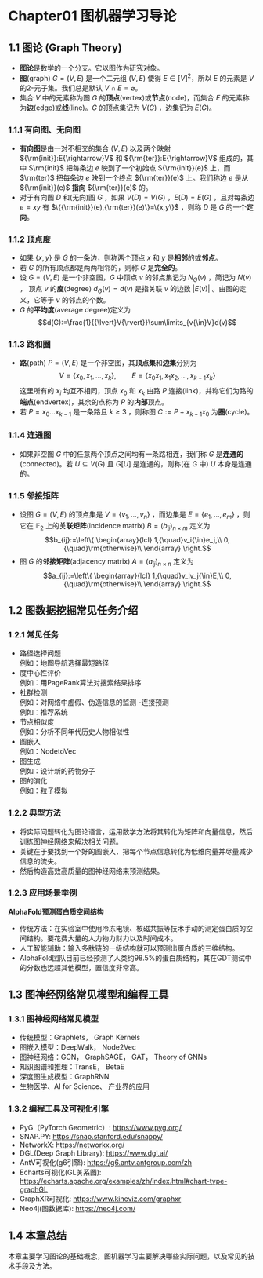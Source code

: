 # Chapter01 图机器学习导论
## 1.1 图论 (Graph Theory)
- **图论**是数学的一个分支。它以图作为研究对象。
- **图**(graph) $G = (V, E)$ 是一个二元组 $(V, E)$ 使得 $E{\in}[V]^2$，所以 $E$ 的元素是 $V$ 的2-元子集。我们总是默认 $V{\cap}E=\varnothing$。
- 集合 $V$ 中的元素称为图 $G$ 的**顶点**(vertex)或**节点**(node)，而集合 $E$ 的元素称为**边**(edge)或**线**(line)。$G$ 的顶点集记为 $V(G)$ ，边集记为 $E(G)$。
### 1.1.1 有向图、无向图
- **有向图**是由一对不相交的集合 $(V,E)$ 以及两个映射 ${\rm{init}}:E{\rightarrow}V$ 和 ${\rm{ter}}:E{\rightarrow}V$ 组成的，其中 $\rm{init}$ 把每条边 $e$ 映到了一个初始点 ${\rm{init}}(e)$ 上，而 $\rm{ter}$ 把每条边 $e$ 映到一个终点 ${\rm{ter}}(e)$ 上。我们称边 $e$ 是从 ${\rm{init}}(e)$ **指向** ${\rm{ter}}(e)$ 的。
- 对于有向图 $D$ 和(无向)图 $G$ ，如果 $V(D)=V(G)$ ，$E(D)=E(G)$ ，且对每条边 $e=xy$ 有 $\{{\rm{init}}(e),{\rm{ter}}(e)\}=\{x,y\}$ ，则称 $D$ 是 $G$ 的一个**定向**。
### 1.1.2 顶点度
- 如果 $\{x,y\}$ 是 $G$ 的一条边，则称两个顶点 $x$ 和 $y$ 是**相邻**的或**邻点**。
- 若 $G$ 的所有顶点都是两两相邻的，则称 $G$ 是**完全的**。
- 设 $G=(V,E)$ 是一个非空图，$G$ 中顶点 $v$ 的邻点集记为 $N_G(v)$ ，简记为 $N(v)$ ， 顶点 $v$ 的**度**(degree) $d_G(v)=d(v)$ 是指关联 $v$ 的边数 ${\lvert}E(v){\rvert}$ 。由图的定义，它等于 $v$ 的邻点的个数。
- $G$ 的**平均度**(average degree)定义为 
$$d(G):=\frac{1}{{\lvert}V{\rvert}}\sum\limits_{v{\in}V}d(v)$$
### 1.1.3 路和圈
- **路**(path) $P=(V,E)$ 是一个非空图，其**顶点集**和**边集**分别为
$$V=\{x_0,x_1,\dotsc,x_k\},{\qquad}E=\{x_0x_1,x_1x_2,\dotsc,x_{k-1}x_k\}$$
这里所有的 $x_i$ 均互不相同，顶点 $x_0$ 和 $x_k$ 由路 $P$ 连接(link)，并称它们为路的**端点**(endvertex)，其余的点称为 $P$ 的**内部**顶点。
- 若 $P=x_0{\dotsc}x_{k-1}$ 是一条路且 $k\geqslant3$ ，则称图 $C:=P+x_{k-1}x_0$ 为**圈**(cycle)。
### 1.1.4 连通图
- 如果非空图 $G$ 中的任意两个顶点之间均有一条路相连，我们称 $G$ 是**连通的**(connected)。若 $U{\subseteq}V(G)$ 且 $G[U]$ 是连通的，则称(在 $G$ 中) $U$ 本身是连通的。
### 1.1.5 邻接矩阵
- 设图 $G=(V,E)$ 的顶点集是 $V=\{v_1,\dotsc,v_n\}$ ，而边集是 $E=\{e_1,\dotsc,e_m\}$ ，则它在 $\mathbb{F}_2$ 上的**关联矩阵**(incidence matrix) $B=(b_{ij})_{n{\times}m}$ 定义为
$$b_{ij}:=\left\{
    \begin{array}{lcl}
    1,{\quad}v_i{\in}e_j,\\
    0,{\quad}\rm{otherwise}\\
\end{array} \right.$$
- 图 $G$ 的**邻接矩阵**(adjacency matrix) $A=(a_{ij})_{n{\times}n}$ 定义为
$$a_{ij}:=\left\{
    \begin{array}{lcl}
    1,{\quad}v_iv_j{\in}E,\\
    0,{\quad}\rm{otherwise}\\
\end{array} \right.$$

## 1.2 图数据挖掘常见任务介绍
### 1.2.1 常见任务
- 路径选择问题<br>
例如：地图导航选择最短路径
- 度中心性评价<br>
例如：用PageRank算法对搜索结果排序
- 社群检测<br>
例如：对网络中虚假、伪造信息的监测
-连接预测<br>
例如：推荐系统
- 节点相似度<br>
例如：分析不同年代历史人物相似性
- 图嵌入<br>
例如：NodetoVec
- 图生成<br>
例如：设计新的药物分子
- 图的演化<br>
例如：粒子模拟
 
### 1.2.2 典型方法
- 将实际问题转化为图论语言，运用数学方法将其转化为矩阵和向量信息，然后训练图神经网络来解决相关问题。
- 关键在于要找到一个好的图嵌入，把每个节点信息转化为低维向量并尽量减少信息的流失。
- 然后构造高效高质量的图神经网络来预测结果。

### 1.2.3 应用场景举例
**AlphaFold预测蛋白质空间结构**
- 传统方法：在实验室中使用冷冻电镜、核磁共振等技术手动的测定蛋白质的空间结构。要花费大量的人力物力财力以及时间成本。
- 人工智能辅助：输入多肽链的一级结构就可以预测出蛋白质的三维结构。<br>
- AlphaFold团队目前已经预测了人类约98.5%的蛋白质结构，其在GDT测试中的分数也远超其他模型，置信度非常高。


## 1.3 图神经网络常见模型和编程工具
### 1.3.1 图神经网络常见模型
- 传统模型：Graphlets， Graph Kernels
- 图嵌入模型：DeepWalk， Node2Vec
- 图神经网络：GCN， GraphSAGE， GAT， Theory of GNNs
- 知识图谱和推理：TransE， BetaE
- 深度图生成模型：GraphRNN
- 生物医学、AI for Science、 产业界的应用

### 1.3.2 编程工具及可视化引擎
- PyG（PyTorch Geometric）: https://www.pyg.org/
- SNAP.PY: https://snap.stanford.edu/snappy/
- NetworkX: https://networkx.org/
- DGL(Deep Graph Library): https://www.dgl.ai/
- AntV可视化(g6引擎): https://g6.antv.antgroup.com/zh
- Echarts可视化(GL关系图): https://echarts.apache.org/examples/zh/index.html#chart-type-graphGL
- GraphXR可视化: https://www.kineviz.com/graphxr
- Neo4j(图数据库): https://neo4j.com/

## 1.4 本章总结
本章主要学习图论的基础概念，图机器学习主要解决哪些实际问题，以及常见的技术手段及方法。